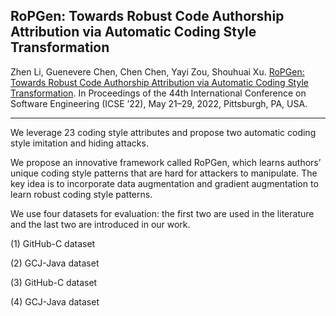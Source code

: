 ## RoPGen: Towards Robust Code Authorship Attribution via Automatic Coding Style Transformation


Zhen Li, Guenevere Chen, Chen Chen, Yayi Zou, Shouhuai Xu. [RoPGen: Towards Robust Code Authorship Attribution via Automatic Coding Style Transformation]( https://arxiv.org/pdf/2202.06043.pdf). In Proceedings of the 44th International Conference on Software Engineering (ICSE ’22), May 21–29, 2022, Pittsburgh, PA, USA.

---
We leverage 23 coding style attributes and propose two automatic coding style imitation and hiding attacks.

We propose an innovative framework called RoPGen, which learns authors’ unique coding style patterns that are hard for attackers to manipulate. The key idea is to incorporate data augmentation and gradient augmentation to learn robust coding style patterns. 

We use four datasets for evaluation: the first two are used in the literature and the last two are introduced in our work. 

(1) GitHub-C dataset 

(2) GCJ-Java dataset

(3) GitHub-C dataset

(4) GCJ-Java dataset
